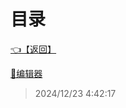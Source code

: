 # 目录  


[👈【返回】](/--Catalog--/Unreal笔记/--Catalog--Unreal笔记)  


[📜编辑器](/Unreal笔记/1.编辑器/编辑器)  







> 2024/12/23 4:42:17
